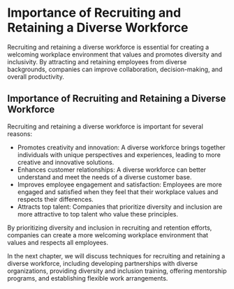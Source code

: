 Importance of Recruiting and Retaining a Diverse Workforce
===================================================================================================================

Recruiting and retaining a diverse workforce is essential for creating a welcoming workplace environment that values and promotes diversity and inclusivity. By attracting and retaining employees from diverse backgrounds, companies can improve collaboration, decision-making, and overall productivity.

Importance of Recruiting and Retaining a Diverse Workforce
----------------------------------------------------------

Recruiting and retaining a diverse workforce is important for several reasons:

* Promotes creativity and innovation: A diverse workforce brings together individuals with unique perspectives and experiences, leading to more creative and innovative solutions.
* Enhances customer relationships: A diverse workforce can better understand and meet the needs of a diverse customer base.
* Improves employee engagement and satisfaction: Employees are more engaged and satisfied when they feel that their workplace values and respects their differences.
* Attracts top talent: Companies that prioritize diversity and inclusion are more attractive to top talent who value these principles.

By prioritizing diversity and inclusion in recruiting and retention efforts, companies can create a more welcoming workplace environment that values and respects all employees.

In the next chapter, we will discuss techniques for recruiting and retaining a diverse workforce, including developing partnerships with diverse organizations, providing diversity and inclusion training, offering mentorship programs, and establishing flexible work arrangements.
